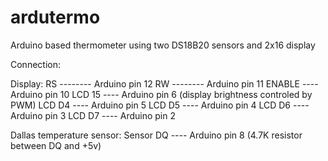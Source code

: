 # ardutermo
Arduino based thermometer using two DS18B20 sensors and 2x16 display

Connection:

Display:
RS -------- Arduino pin 12
RW -------- Arduino pin 11
ENABLE ---- Arduino pin 10
LCD 15 ---- Arduino pin 6 (display brightness controled by PWM)
LCD D4 ---- Arduino pin 5
LCD D5 ---- Arduino pin 4
LCD D6 ---- Arduino pin 3
LCD D7 ---- Arduino pin 2

Dallas temperature sensor:
Sensor DQ ---- Arduino pin 8 (4.7K resistor between DQ and +5v)
